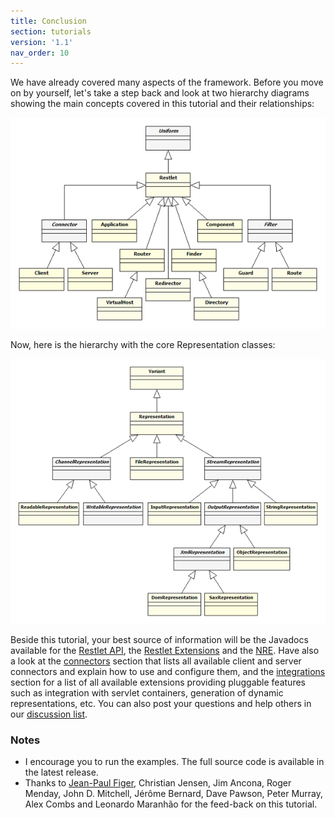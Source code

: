 ```yaml
---
title: Conclusion
section: tutorials
version: '1.1'
nav_order: 10
---
```

We have already covered many aspects of the framework. Before you move
on by yourself, let's take a step back and look at two hierarchy
diagrams showing the main concepts covered in this tutorial and their
relationships:

![](images/restlets.png)

Now, here is the hierarchy with the core Representation classes:

![](images/representations.png)

Beside this tutorial, your best source of information will be the
Javadocs available for the [Restlet API](api/), the [Restlet
Extensions](ext/) and the [NRE](nre/). Have also a look at the
[connectors](connectors) section that lists all available client and
server connectors and explain how to use and configure them, and the
[integrations](integrations) section for a list of all available
extensions providing pluggable features such as integration with servlet
containers, generation of dynamic representations, etc. You can also
post your questions and help others in our [discussion
list](https://groups.google.com/a/restlet.org/forum/#!forum/framework-discuss).

### <a name="notes">Notes</a>

-   I encourage you to run the examples. The full source code is
    available in the latest release.
-   Thanks to [Jean-Paul Figer](http://www.figer.com/), Christian
    Jensen, Jim Ancona, Roger Menday, John D. Mitchell, Jérôme Bernard,
    Dave Pawson, Peter Murray, Alex Combs and Leonardo Maranhão for the
    feed-back on this tutorial.
